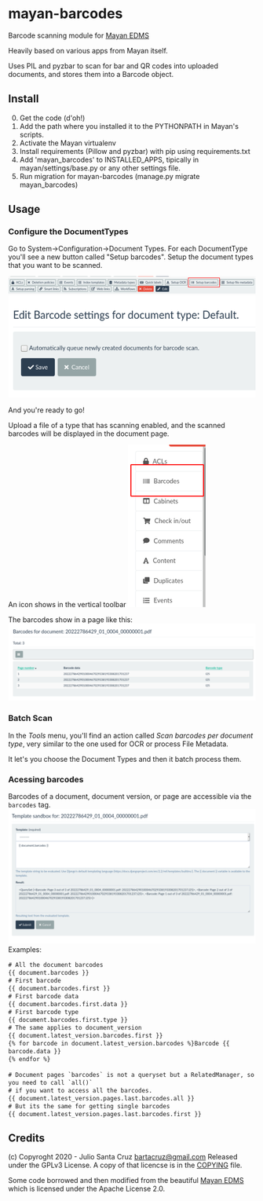 # mayan-barcodes
Barcode scanning module for [Mayan EDMS](https://www.mayan-edms.com)

Heavily based on various apps from Mayan itself.

Uses PIL and pyzbar to scan for bar and QR codes into uploaded documents, and stores them into a Barcode object.

## Install

0. Get the code (d'oh!)
1. Add the path where you installed it to the PYTHONPATH in Mayan's scripts.
2. Activate the Mayan virtualenv
3. Install requirements (Pillow and pyzbar) with pip using requirements.txt
4. Add 'mayan_barcodes' to INSTALLED_APPS, tipically in mayan/settings/base.py or any other settings file.
5. Run migration for mayan-barcodes (manage.py migrate mayan_barcodes)

## Usage

### Configure the DocumentTypes
Go to System->Configuration->Document Types. For each DocumentType you'll see a new button called "Setup barcodes".
Setup the document types that you want to be scanned.

<img src="/docs/setup_document_type1.png" />
<img src="/docs/setup_documenttype2.png" />

And you're ready to go!

Upload a file of a type that has scanning enabled, and the scanned barcodes will be displayed in the document page.

An icon shows in the vertical toolbar <img src="/docs/document_barcodes1.png" style="display:inline" />

The barcodes show in a page like this:
<img src="/docs/document_barcodes_list.png" />

### Batch Scan
In the *Tools* menu, you'll find an action called *Scan barcodes per document type*, 
very similar to the one used for OCR or process File Metadata.

It let's you choose the Document Types and then it batch process them.

### Acessing barcodes
Barcodes of a document, document version, or page are accessible via the `barcodes` tag.
<img src="/docs/sandbox.png" />
Examples:
```
# All the document barcodes
{{ document.barcodes }}
# First barcode
{{ document.barcodes.first }}
# First barcode data
{{ document.barcodes.first.data }}
# First barcode type
{{ document.barcodes.first.type }}
# The same applies to document_version
{{ document.latest_version.barcodes.first }}
{% for barcode in document.latest_version.barcodes %}Barcode {{ barcode.data }}
{% endfor %}

# Document pages `barcodes` is not a queryset but a RelatedManager, so you need to call `all()`
# if you want to access all the barcodes.
{{ document.latest_version.pages.last.barcodes.all }}
# But its the same for getting single barcodes
{{ document.latest_version.pages.last.barcodes.first }}
```


## Credits
(c) Copyroght 2020 - Julio Santa Cruz <bartacruz@gmail.com>
Released under the GPLv3 License. A copy of that licencse is in the [COPYING](COPYING) file.

Some code borrowed and then modified from the beautiful [Mayan EDMS](https://www.mayan-edms.com) which is licensed under the Apache License 2.0. 


